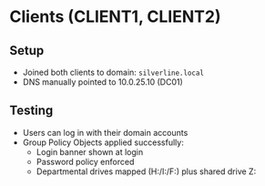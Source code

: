 # Clients (CLIENT1, CLIENT2)

## Setup
- Joined both clients to domain: `silverline.local`
- DNS manually pointed to 10.0.25.10 (DC01)

## Testing
- Users can log in with their domain accounts
- Group Policy Objects applied successfully:
  - Login banner shown at login
  - Password policy enforced
  - Departmental drives mapped (H:/I:/F:) plus shared drive Z:
